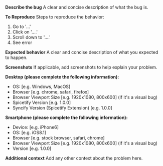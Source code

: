 **Describe the bug**
A clear and concise description of what the bug is.

**To Reproduce**
Steps to reproduce the behavior:
1. Go to '...'
2. Click on '....'
3. Scroll down to '....'
4. See error

**Expected behavior**
A clear and concise description of what you expected to happen.

**Screenshots**
If applicable, add screenshots to help explain your problem.

**Desktop (please complete the following information):**
 - OS: [e.g. Windows, MacOS]
 - Browser [e.g. chrome, safari, firefox]
 - Browser Viewport Size [e.g. 1920x1080, 800x600] (if it's a visual bug)
 - Spicetify Version [e.g. 1.0.0]
 - Syncify Version (Spicetify Extension) [e.g. 1.0.0]

**Smartphone (please complete the following information):**
 - Device: [e.g. iPhone6]
 - OS: [e.g. iOS8.1]
 - Browser [e.g. stock browser, safari, chrome]
 - Browser Viewport Size [e.g. 1920x1080, 800x600] (if it's a visual bug)
 - Version [e.g. 1.0.0]

**Additional context**
Add any other context about the problem here.
